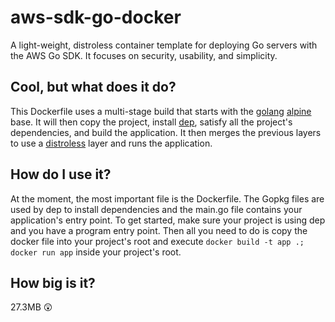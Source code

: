 # aws-sdk-go-docker
A light-weight, distroless container template for deploying Go servers with the AWS Go SDK. It focuses on security, usability, and simplicity.

## Cool, but what does it do?
This Dockerfile uses a multi-stage build that starts with the [golang](https://hub.docker.com/_/golang) [alpine](https://alpinelinux.org/) base. It will then copy the project, install [dep](https://github.com/golang/dep), satisfy all the project's dependencies, and build the application. It then merges the previous layers to use a [distroless](https://github.com/GoogleContainerTools/distroless) layer and runs the application.

## How do I use it?
At the moment, the most important file is the Dockerfile. The Gopkg files are used by dep to install dependencies and the main.go file contains your application's entry point. To get started, make sure your project is using dep and you have a program entry point. Then all you need to do is copy the docker file into your project's root and execute `docker build -t app .; docker run app` inside your project's root.

## How big is it?
27.3MB 😲
